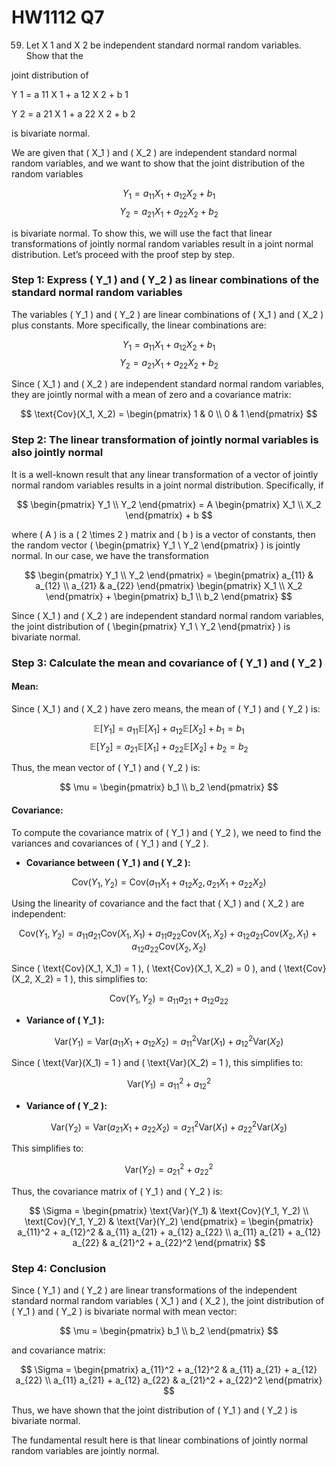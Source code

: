 # HW1112 Q7
59. Let X 1 and X 2 be independent standard normal random variables. Show that the
    
joint distribution of

Y 1 = a 11 X 1 + a 12 X 2 + b 1

Y 2 = a 21 X 1 + a 22 X 2 + b 2

is bivariate normal.

We are given that \( X_1 \) and \( X_2 \) are independent standard normal random variables, and we want to show that the joint distribution of the random variables

$$
Y_1 = a_{11} X_1 + a_{12} X_2 + b_1
$$
$$
Y_2 = a_{21} X_1 + a_{22} X_2 + b_2
$$

is bivariate normal. To show this, we will use the fact that linear transformations of jointly normal random variables result in a joint normal distribution. Let’s proceed with the proof step by step.

### Step 1: Express \( Y_1 \) and \( Y_2 \) as linear combinations of the standard normal random variables
The variables \( Y_1 \) and \( Y_2 \) are linear combinations of \( X_1 \) and \( X_2 \) plus constants. More specifically, the linear combinations are:

$$
Y_1 = a_{11} X_1 + a_{12} X_2 + b_1
$$
$$
Y_2 = a_{21} X_1 + a_{22} X_2 + b_2
$$

Since \( X_1 \) and \( X_2 \) are independent standard normal random variables, they are jointly normal with a mean of zero and a covariance matrix:

$$
\text{Cov}(X_1, X_2) = \begin{pmatrix} 1 & 0 \\ 0 & 1 \end{pmatrix}
$$

### Step 2: The linear transformation of jointly normal variables is also jointly normal
It is a well-known result that any linear transformation of a vector of jointly normal random variables results in a joint normal distribution. Specifically, if

$$
\begin{pmatrix} Y_1 \\ Y_2 \end{pmatrix} = A \begin{pmatrix} X_1 \\ X_2 \end{pmatrix} + b
$$

where \( A \) is a \( 2 \times 2 \) matrix and \( b \) is a vector of constants, then the random vector \( \begin{pmatrix} Y_1 \\ Y_2 \end{pmatrix} \) is jointly normal. In our case, we have the transformation

$$
\begin{pmatrix} Y_1 \\ Y_2 \end{pmatrix} = \begin{pmatrix} a_{11} & a_{12} \\ a_{21} & a_{22} \end{pmatrix} \begin{pmatrix} X_1 \\ X_2 \end{pmatrix} + \begin{pmatrix} b_1 \\ b_2 \end{pmatrix}
$$

Since \( X_1 \) and \( X_2 \) are independent standard normal random variables, the joint distribution of \( \begin{pmatrix} Y_1 \\ Y_2 \end{pmatrix} \) is bivariate normal.

### Step 3: Calculate the mean and covariance of \( Y_1 \) and \( Y_2 \)
#### Mean:
Since \( X_1 \) and \( X_2 \) have zero means, the mean of \( Y_1 \) and \( Y_2 \) is:

$$
\mathbb{E}[Y_1] = a_{11} \mathbb{E}[X_1] + a_{12} \mathbb{E}[X_2] + b_1 = b_1
$$
$$
\mathbb{E}[Y_2] = a_{21} \mathbb{E}[X_1] + a_{22} \mathbb{E}[X_2] + b_2 = b_2
$$

Thus, the mean vector of \( Y_1 \) and \( Y_2 \) is:

$$
\mu = \begin{pmatrix} b_1 \\ b_2 \end{pmatrix}
$$

#### Covariance:
To compute the covariance matrix of \( Y_1 \) and \( Y_2 \), we need to find the variances and covariances of \( Y_1 \) and \( Y_2 \).

- **Covariance between \( Y_1 \) and \( Y_2 \):**

$$
\text{Cov}(Y_1, Y_2) = \text{Cov}(a_{11} X_1 + a_{12} X_2, a_{21} X_1 + a_{22} X_2)
$$

Using the linearity of covariance and the fact that \( X_1 \) and \( X_2 \) are independent:

$$
\text{Cov}(Y_1, Y_2) = a_{11} a_{21} \text{Cov}(X_1, X_1) + a_{11} a_{22} \text{Cov}(X_1, X_2) + a_{12} a_{21} \text{Cov}(X_2, X_1) + a_{12} a_{22} \text{Cov}(X_2, X_2)
$$

Since \( \text{Cov}(X_1, X_1) = 1 \), \( \text{Cov}(X_1, X_2) = 0 \), and \( \text{Cov}(X_2, X_2) = 1 \), this simplifies to:

$$
\text{Cov}(Y_1, Y_2) = a_{11} a_{21} + a_{12} a_{22}
$$

- **Variance of \( Y_1 \):**

$$
\text{Var}(Y_1) = \text{Var}(a_{11} X_1 + a_{12} X_2) = a_{11}^2 \text{Var}(X_1) + a_{12}^2 \text{Var}(X_2)
$$

Since \( \text{Var}(X_1) = 1 \) and \( \text{Var}(X_2) = 1 \), this simplifies to:

$$
\text{Var}(Y_1) = a_{11}^2 + a_{12}^2
$$

- **Variance of \( Y_2 \):**

$$
\text{Var}(Y_2) = \text{Var}(a_{21} X_1 + a_{22} X_2) = a_{21}^2 \text{Var}(X_1) + a_{22}^2 \text{Var}(X_2)
$$

This simplifies to:

$$
\text{Var}(Y_2) = a_{21}^2 + a_{22}^2
$$

Thus, the covariance matrix of \( Y_1 \) and \( Y_2 \) is:

$$
\Sigma = \begin{pmatrix}
\text{Var}(Y_1) & \text{Cov}(Y_1, Y_2) \\
\text{Cov}(Y_1, Y_2) & \text{Var}(Y_2)
\end{pmatrix}
= \begin{pmatrix}
a_{11}^2 + a_{12}^2 & a_{11} a_{21} + a_{12} a_{22} \\
a_{11} a_{21} + a_{12} a_{22} & a_{21}^2 + a_{22}^2
\end{pmatrix}
$$

### Step 4: Conclusion
Since \( Y_1 \) and \( Y_2 \) are linear transformations of the independent standard normal random variables \( X_1 \) and \( X_2 \), the joint distribution of \( Y_1 \) and \( Y_2 \) is bivariate normal with mean vector:

$$
\mu = \begin{pmatrix} b_1 \\ b_2 \end{pmatrix}
$$

and covariance matrix:

$$
\Sigma = \begin{pmatrix}
a_{11}^2 + a_{12}^2 & a_{11} a_{21} + a_{12} a_{22} \\
a_{11} a_{21} + a_{12} a_{22} & a_{21}^2 + a_{22}^2
\end{pmatrix}
$$

Thus, we have shown that the joint distribution of \( Y_1 \) and \( Y_2 \) is bivariate normal.

The fundamental result here is that linear combinations of jointly normal random variables are jointly normal. 
